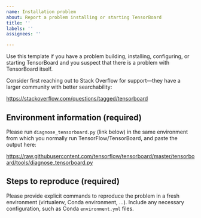 ```yaml
---
name: Installation problem
about: Report a problem installing or starting TensorBoard
title: ''
labels: ''
assignees: ''

---
```


Use this template if you have a problem building, installing,
configuring, or starting TensorBoard and you suspect that there is a
problem with TensorBoard itself.

Consider first reaching out to Stack Overflow for support—they have a
larger community with better searchability:

<https://stackoverflow.com/questions/tagged/tensorboard>

## Environment information (required)

Please run `diagnose_tensorboard.py` (link below) in the same
environment from which you normally run TensorFlow/TensorBoard, and
paste the output here:

<https://raw.githubusercontent.com/tensorflow/tensorboard/master/tensorboard/tools/diagnose_tensorboard.py>

## Steps to reproduce (required)

Please provide explicit commands to reproduce the problem in a fresh
environment (virtualenv, Conda environment, …). Include any necessary
configuration, such as Conda `environment.yml` files.
